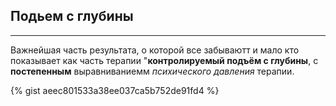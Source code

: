 ## Подьем с глубины
---

Важнейшая часть результата, о которой все забываютт и мало кто показывает как часть терапии "**контролируемый подъём с глубины**, с **постепенным** выравниваниемм _психического давления_ терапии.

{% gist aeec801533a38ee037ca5b752de91fd4 %}